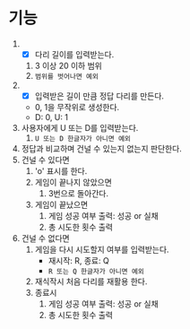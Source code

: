 # 기능
1. - [x] 다리 길이를 입력받는다.
   1. 3 이상 20 이하 범위
   2. `범위를 벗어나면 예외`
2. - [x] 입력받은 길이 만큼 정답 다리를 만든다.
   * 0, 1을 무작위로 생성한다.
   * D: 0, U: 1
3. 사용자에게 U 또는 D를 입력받는다.
   1. `U 또는 D 한글자가 아니면 예외`
4. 정답과 비교하며 건널 수 있는지 없는지 판단한다.
5. 건널 수 있다면
   1. 'o' 표시를 한다.
   2. 게임이 끝나지 않았으면
      1. 3번으로 돌아간다.
   3. 게임이 끝났으면
      1. 게임 성공 여부 출력: 성공 or 실채
      2. 총 시도한 횟수 출력
6. 건널 수 없다면
   1. 게임을 다시 시도할지 여부를 입력받는다.
      * 재시작: R, 종료: Q
      * `R 또는 Q 한글자가 아니면 예외`
   2. 재식작시 처음 다리를 재활용 한다.
   3. 종료시 
      1. 게임 성공 여부 출력: 성공 or 실채
      2. 총 시도한 횟수 출력